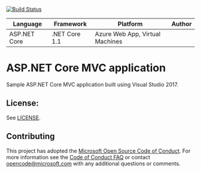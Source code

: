 [![Build Status](https://dev.azure.com/CodeCrafter96/Consolidamento_pipelines/_apis/build/status/Dotnet%20%E2%80%93%20aspnetcore%20%E2%80%93%20Mssqldb?branchName=master)](https://dev.azure.com/CodeCrafter96/Consolidamento_pipelines/_build/latest?definitionId=8&branchName=master)

| Language | Framework | Platform | Author |
| -------- | -------- |--------|--------|
| ASP.NET Core | .NET Core 1.1 | Azure Web App, Virtual Machines |


# ASP.NET Core MVC application 

Sample ASP.NET Core MVC application built using Visual Studio 2017.

## License:
See [LICENSE](LICENSE).


## Contributing
This project has adopted the [Microsoft Open Source Code of Conduct](https://opensource.microsoft.com/codeofconduct/).
For more information see the [Code of Conduct FAQ](https://opensource.microsoft.com/codeofconduct/faq/) or
contact [opencode@microsoft.com](mailto:opencode@microsoft.com) with any additional questions or comments.
